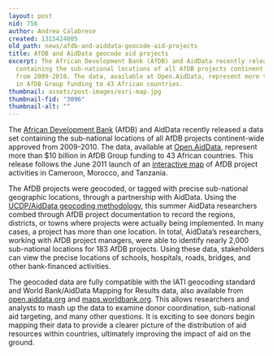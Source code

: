 ```yaml
---
layout: post
nid: 756
author: Andrea Calabrese
created: 1315424805
old_path: news/afdb-and-aiddata-geocode-aid-projects
title: AfDB and AidData geocode aid projects
excerpt: The African Development Bank (AfDB) and AidData recently released a data set
  containing the sub-national locations of all AfDB projects continent-wide approved
  from 2009-2010. The data, available at Open.AidData, represent more than $10 billion
  in AfDB Group funding to 43 African countries.
thumbnail: assets/post-images/esri-map.jpg
thumbnail-fid: "3096"
thumbnail-alt: ""
---
```


The [African Development Bank](http://www.afdb.org "African Development Bank") (AfDB) and AidData recently released a data set containing the sub-national locations of all AfDB projects continent-wide approved from 2009-2010. The data, available at [Open.AidData](http://open.aiddata.org/content/index/geocoding "Geocoding"), represent more than $10 billion in AfDB Group funding to 43 African countries. This release follows the June 2011 launch of an [interactive map](http://184.73.156.57/afdbprojects/ "ARCGis Viewer") of AfDB project activities in Cameroon, Morocco, and Tanzania.

The AfDB projects were geocoded, or tagged with precise sub-national geographic locations, through a partnership with AidData. Using the [UCDP/AidData geocoding methodology](http://open.aiddata.org/content/index/geocoding "UCDP/AidData Geocoding Methodology"), this summer AidData researchers combed through AfDB project documentation to record the regions, districts, or towns where projects were actually being implemented. In many cases, a project has more than one location. In total, AidData’s researchers, working with AfDB project managers, were able to identify nearly 2,000 sub-national locations for 183 AfDB projects. Using these data, stakeholders can view the precise locations of schools, hospitals, roads, bridges, and other bank-financed activities.

The geocoded data are fully compatible with the IATI geocoding standard and World Bank/AidData Mapping for Results data, also available from [open.aiddata.org](http://open.aiddata.org "Open.AidData") and [maps.worldbank.org](http://maps.worldbank.org "Mapping for Results Initiative"). This allows researchers and analysts to mash up the data to examine donor coordination, sub-national aid targeting, and many other questions. It is exciting to see donors begin mapping their data to provide a clearer picture of the distribution of aid resources within countries, ultimately improving the impact of aid on the ground.
